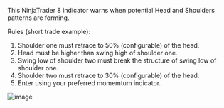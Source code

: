 This NinjaTrader 8 indicator warns when potential Head and Shoulders patterns are forming. 

Rules (short trade example):
1. Shoulder one must retrace to 50% (configurable) of the head.
2. Head must be higher than swing high of shoulder one.
3. Swing low of shoulder two must break the structure of swing low of shoulder one.
4. Shoulder two must retrace to 30% (configurable) of the head.
5. Enter using your preferred momemtum indicator. 

![image](https://github.com/user-attachments/assets/86346e54-59e8-4519-9988-c1746d4ae863)
